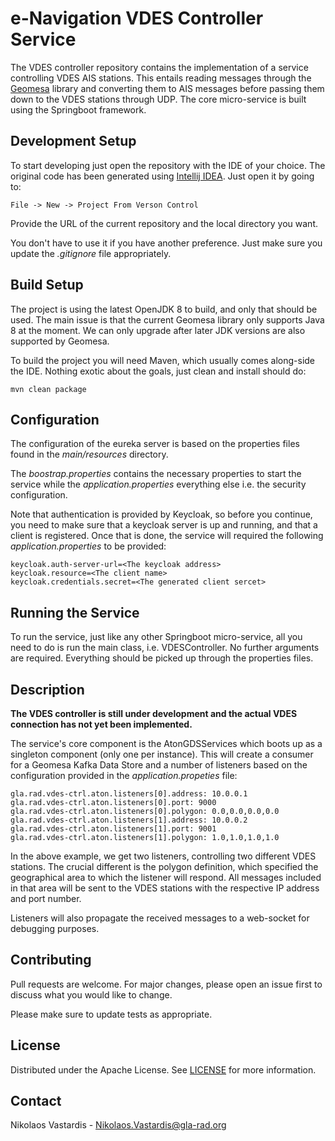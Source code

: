 # e-Navigation VDES Controller Service
The VDES controller repository contains the implementation of a service
controlling VDES AIS stations. This entails reading messages through the
[Geomesa](https://www.geomesa.org/documentation/stable/index.html) library and
converting them to AIS messages before passing them down to the VDES stations
through UDP. The core micro-service is built using the Springboot framework.

## Development Setup
To start developing just open the repository with the IDE of your choice. The
original code has been generated using
[Intellij IDEA](https://www.jetbrains.com/idea). Just open it by going to:

    File -> New -> Project From Verson Control

Provide the URL of the current repository and the local directory you want.

You don't have to use it if you have another preference. Just make sure you
update the *.gitignore* file appropriately.

## Build Setup
The project is using the latest OpenJDK 8 to build, and only that should be
used. The main issue is that the current Geomesa library only supports Java 8
at the moment. We can only upgrade after later JDK versions are also supported
by Geomesa.

To build the project you will need Maven, which usually comes along-side the
IDE. Nothing exotic about the goals, just clean and install should do:

    mvn clean package

## Configuration
The configuration of the eureka server is based on the properties files found
in the *main/resources* directory.

The *boostrap.properties* contains the necessary properties to start the service
while the *application.properties* everything else i.e. the security
configuration.

Note that authentication is provided by Keycloak, so before you continue, you
need to make sure that a keycloak server is up and running, and that a client
is registered. Once that is done, the service will required the following
*application.properties* to be provided:

    keycloak.auth-server-url=<The keycloak address>
    keycloak.resource=<The client name>
    keycloak.credentials.secret=<The generated client sercet>

## Running the Service
To run the service, just like any other Springboot micro-service, all you need
to do is run the main class, i.e. VDESController. No further arguments are
required. Everything should be picked up through the properties files.

## Description
**The VDES controller is still under development and the actual VDES connection
has not yet been implemented.**

The service's core component is  the AtonGDSServices which boots up as a 
singleton component (only one per instance). This will create a consumer for 
a Geomesa Kafka Data Store and a number of listeners based on the configuration
provided in the *application.propeties* file:

    gla.rad.vdes-ctrl.aton.listeners[0].address: 10.0.0.1
    gla.rad.vdes-ctrl.aton.listeners[0].port: 9000
    gla.rad.vdes-ctrl.aton.listeners[0].polygon: 0.0,0.0,0.0,0.0
    gla.rad.vdes-ctrl.aton.listeners[1].address: 10.0.0.2
    gla.rad.vdes-ctrl.aton.listeners[1].port: 9001
    gla.rad.vdes-ctrl.aton.listeners[1].polygon: 1.0,1.0,1.0,1.0

In the above example, we get two listeners, controlling two different VDES 
stations. The crucial different is the polygon definition, which specified the
geographical area to which the listener will respond. All messages included in
that area will be sent to the VDES stations with the respective IP address and
port number.

Listeners will also propagate the received messages to a web-socket for 
debugging purposes.

## Contributing
Pull requests are welcome. For major changes, please open an issue first to
discuss what you would like to change.

Please make sure to update tests as appropriate.

## License
Distributed under the Apache License. See [LICENSE](./LICENSE) for more
information.

## Contact
Nikolaos Vastardis - Nikolaos.Vastardis@gla-rad.org



